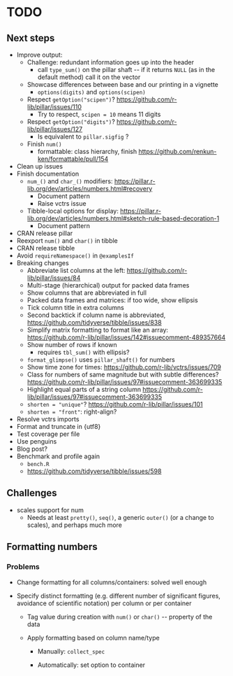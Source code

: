 # TODO

## Next steps

- Improve output:
    - Challenge: redundant information goes up into the header
        - call `type_sum()` on the pillar shaft -- if it returns `NULL` (as in the default method) call it on the vector
    - Showcase differences between base and our printing in a vignette
        - `options(digits)` and `options(scipen)`
    - Respect `getOption("scipen")`? <https://github.com/r-lib/pillar/issues/110>
        - Try to respect, `scipen = 10` means 11 digits
    - Respect `getOption("digits")`? <https://github.com/r-lib/pillar/issues/127>
        - Is equivalent to `pillar.sigfig` ?
    - Finish `num()`
        - formattable: class hierarchy, finish <https://github.com/renkun-ken/formattable/pull/154>
- Clean up issues
- Finish documentation
    - `num_()` and `char_()` modifiers: <https://pillar.r-lib.org/dev/articles/numbers.html#recovery>
        - Document pattern
        - Raise vctrs issue
    - Tibble-local options for display: <https://pillar.r-lib.org/dev/articles/numbers.html#sketch-rule-based-decoration-1>
        - Document pattern
- CRAN release pillar
- Reexport `num()` and `char()` in tibble
- CRAN release tibble
- Avoid `requireNamespace()` in `@examplesIf`
- Breaking changes
    - Abbreviate list columns at the left: <https://github.com/r-lib/pillar/issues/84>
    - Multi-stage (hierarchical) output for packed data frames
    - Show columns that are abbreviated in full
    - Packed data frames and matrices: if too wide, show ellipsis
    - Tick column title in extra columns
    - Second backtick if column name is abbreviated, <https://github.com/tidyverse/tibble/issues/838>
    - Simplify matrix formatting to format like an array: <https://github.com/r-lib/pillar/issues/142#issuecomment-489357664>
    - Show number of rows if known
        - requires `tbl_sum()` with ellipsis?
    - `format_glimpse()` uses `pillar_shaft()` for numbers
    - Show time zone for times: <https://github.com/r-lib/vctrs/issues/709>
    - Class for numbers of same magnitude but with subtle differences? <https://github.com/r-lib/pillar/issues/97#issuecomment-363699335>
    - Highlight equal parts of a string column <https://github.com/r-lib/pillar/issues/97#issuecomment-363699335>
    - `shorten = "unique"`? <https://github.com/r-lib/pillar/issues/101>
    - `shorten = "front"`: right-align?
- Resolve vctrs imports
- Format and truncate in {utf8}
- Test coverage per file
- Use penguins
- Blog post?
- Benchmark and profile again
    - `bench.R`
    - <https://github.com/tidyverse/tibble/issues/598>

## Challenges

- scales support for num
    - Needs at least `pretty()`, `seq()`, a generic `outer()` (or a change to scales), and perhaps much more


## Formatting numbers

### Problems

- Change formatting for all columns/containers: solved well enough

- Specify distinct formatting (e.g. different number of significant figures, avoidance of scientific notation) per column or per container

    - Tag value during creation with `num()` or `char()` -- property of the data

    - Apply formatting based on column name/type

        - Manually: `collect_spec`

        - Automatically: set option to container

